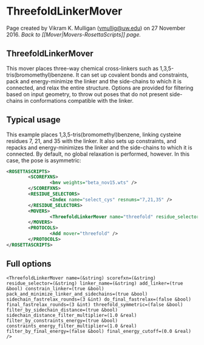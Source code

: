 # ThreefoldLinkerMover
Page created by Vikram K. Mulligan (vmullig@uw.edu) on 27 November 2016.
*Back to [[Mover|Movers-RosettaScripts]] page.*
## ThreefoldLinkerMover
This mover places three-way chemical cross-linkers such as 1,3,5-tris(bromomethyl)benzene.  It can set up covalent bonds and constraints, pack and energy-minimize the linker and the side-chains to which it is connected, and relax the entire structure.  Options are provided for filtering based on input geometry, to throw out poses that do not present side-chains in conformations compatible with the linker.

## Typical usage
This example places 1,3,5-tris(bromomethyl)benzene, linking cysteine residues 7, 21, and 35 with the linker.  It also sets up constraints, and repacks and energy-minimizes the linker and the side-chains to which it is connected.  By default, no global relaxation is performed, however.  In this case, the pose is asymmetric:

```xml
<ROSETTASCRIPTS>
        <SCOREFXNS>
                <bnv weights="beta_nov15.wts" />
        </SCOREFXNS>
        <RESIDUE_SELECTORS>
                <Index name="select_cys" resnums="7,21,35" />
        </RESIDUE_SELECTORS>
        <MOVERS>
                <ThreefoldLinkerMover name="threefold" residue_selector="select_cys" linker_name="TBMB" scorefxn="bnv" />
        </MOVERS>
        <PROTOCOLS>
                <Add mover="threefold" />
        </PROTOCOLS>
</ROSETTASCRIPTS>
```

## Full options
```
<ThreefoldLinkerMover name=(&string) scorefxn=(&string) residue_selector=(&string) linker_name=(&string) add_linker=(true &bool) constrain_linker=(true &bool) pack_and_minimize_linker_and_sidechains=(true &bool) sidechain_fastrelax_rounds=(3 &int) do_final_fastrelax=(false &bool) final_fastrelax_rounds=(3 &int) threefold_symmetric=(false &bool) filter_by_sidechain_distance=(true &bool) sidechain_distance_filter_multiplier=(1.0 &real) filter_by_constraints_energy=(true &bool) constraints_energy_filter_multiplier=(1.0 &real) filter_by_final_energy=(false &bool) final_energy_cutoff=(0.0 &real) />
```
